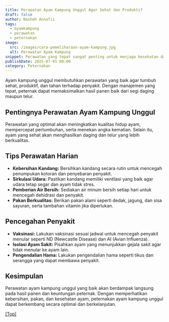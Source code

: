 ```yaml
---
title: Perawatan Ayam Kampung Unggul Agar Sehat dan Produktif
draft: false
author: Nasheh Annafii
tags:
  - ayamkampung
  - perawatan
  - peternakan
image:
  src: /images/cara-pemeliharaan-ayam-kampung.jpg
  alt: Perawatan Ayam Kampung
snippet: Perawatan yang tepat sangat penting untuk menjaga kesehatan dan produktivitas ayam kampung unggul. Simak tips perawatan harian, pakan, dan pencegahan penyakit pada artikel berikut.
publishDate: 2025-07-01 09:00
category: Peternakan
---
```


Ayam kampung unggul membutuhkan perawatan yang baik agar tumbuh sehat, produktif, dan tahan terhadap penyakit. Dengan manajemen yang tepat, peternak dapat memaksimalkan hasil panen baik dari segi daging maupun telur.

## Pentingnya Perawatan Ayam Kampung Unggul

Perawatan yang optimal akan meningkatkan kualitas hidup ayam, mempercepat pertumbuhan, serta menekan angka kematian. Selain itu, ayam yang sehat akan menghasilkan daging dan telur yang lebih berkualitas.

## Tips Perawatan Harian

- **Kebersihan Kandang:** Bersihkan kandang secara rutin untuk mencegah penumpukan kotoran dan penyebaran penyakit.
- **Sirkulasi Udara:** Pastikan kandang memiliki ventilasi yang baik agar udara tetap segar dan ayam tidak stres.
- **Pemberian Air Bersih:** Sediakan air minum bersih setiap hari untuk mencegah dehidrasi dan penyakit.
- **Pakan Berkualitas:** Berikan pakan alami seperti dedak, jagung, dan sisa sayuran, serta tambahan vitamin jika diperlukan.

## Pencegahan Penyakit

- **Vaksinasi:** Lakukan vaksinasi sesuai jadwal untuk mencegah penyakit menular seperti ND (Newcastle Disease) dan AI (Avian Influenza).
- **Isolasi Ayam Sakit:** Pisahkan ayam yang menunjukkan gejala sakit agar tidak menular ke ayam lain.
- **Pengendalian Hama:** Lakukan pengendalian hama seperti tikus dan serangga yang dapat membawa penyakit.

## Kesimpulan

Perawatan ayam kampung unggul yang baik akan berdampak langsung pada hasil panen dan keuntungan peternak. Dengan memperhatikan kebersihan, pakan, dan kesehatan ayam, peternakan ayam kampung unggul dapat berkembang secara optimal dan berkelanjutan.

<a href="#top">[Top]</a>